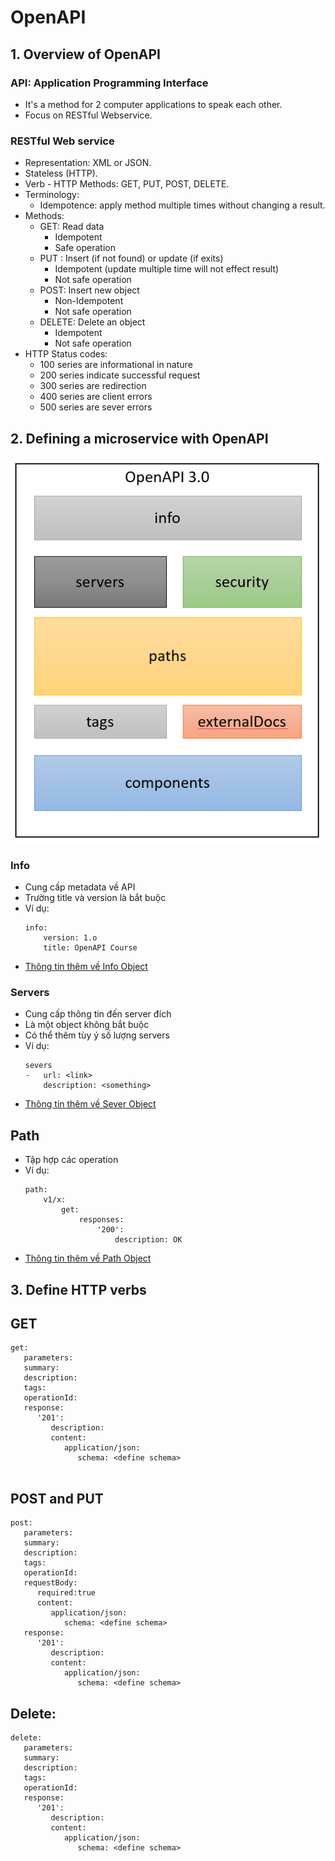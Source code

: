 # OpenAPI

## 1. Overview of OpenAPI
### API: Application Programming Interface
- It's a method for 2 computer applications to speak each other.
- Focus on RESTful Webservice.
### RESTful Web service
- Representation: XML or JSON.
- Stateless (HTTP).
- Verb - HTTP Methods: GET, PUT, POST, DELETE.
- Terminology: 
    * Idempotence: apply method multiple times without changing a result.
- Methods:
    * GET: Read data
        * Idempotent
        * Safe operation
    * PUT : Insert (if not found) or update (if exits)
        * Idempotent (update multiple time will not effect result)
        * Not safe operation
    * POST: Insert new object
        * Non-Idempotent
        * Not safe operation
    * DELETE: Delete an object
        * Idempotent
        * Not safe operation
- HTTP Status codes:
    * 100 series are informational in nature
    * 200 series indicate successful request
    * 300 series are redirection
    * 400 series are client errors
    * 500 series are sever errors

## 2. Defining a microservice with OpenAPI 
![Structure of OpenAPI 3.0](openapi3structure.png)
### Info
- Cung cấp metadata về API
- Trường title và version là bắt buộc
- Ví dụ:
    ```
    info:
        version: 1.o
        title: OpenAPI Course
    ```
- [Thông tin thêm về Info Object](https://github.com/OAI/OpenAPI-Specification/blob/main/versions/3.1.0.md#info-object)

### Servers
- Cung cấp thông tin đến server đích
- Là một object không bắt buộc
- Có thể thêm tùy ý số lượng servers
- Ví dụ: 
    ```
    severs
    -   url: <link>
        description: <something>
    ```
- [Thông tin thêm về Sever Object](https://github.com/OAI/OpenAPI-Specification/blob/main/versions/3.1.0.md#server-object)

## Path
- Tập hợp các operation
- Ví dụ:
    ```
    path:
        v1/x:
            get:
                responses:
                    '200':
                        description: OK
    ```
- [Thông tin thêm về Path Object](https://github.com/OAI/OpenAPI-Specification/blob/main/versions/3.1.0.md#paths-object)

## 3. Define HTTP verbs
## GET

```
get:
   parameters:
   summary:
   description:
   tags:
   operationId:
   response:
      '201':
         description:
         content:
            application/json:
               schema: <define schema>
      
```

## POST and PUT
```
post:
   parameters:
   summary:
   description:
   tags:
   operationId:
   requestBody:
      required:true
      content:
         application/json:
            schema: <define schema>
   response:
      '201':
         description:
         content:
            application/json:
               schema: <define schema>
```

## Delete:
```
delete:
   parameters:
   summary:
   description:
   tags:
   operationId:
   response:
      '201':
         description:
         content:
            application/json:
               schema: <define schema>
```
